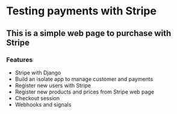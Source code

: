 # Testing payments with Stripe

## This is a simple web page to purchase with Stripe

### Features
- Stripe with Django
- Build an isolate app to manage customer and payments
- Register new users with Stripe
- Register new products and prices from Stripe web page
- Checkout session
- Webhooks and signals
